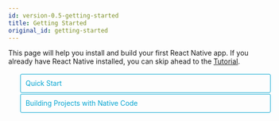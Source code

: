 ```yaml
---
id: version-0.5-getting-started
title: Getting Started
original_id: getting-started
---
```


<style>
  .toggler li {
    display: inline-block;
    position: relative;
    top: 1px;
    padding: 10px;
    margin: 0px 2px 0px 2px;
    border: 1px solid #05A5D1;
    border-bottom-color: transparent;
    border-radius: 3px 3px 0px 0px;
    color: #05A5D1;
    background-color: transparent;
    font-size: 0.99em;
    cursor: pointer;
  }
  .toggler li:first-child {
    margin-left: 0;
  }
  .toggler li:last-child {
    margin-right: 0;
  }
  .toggler ul {
    width: 100%;
    display: inline-block;
    list-style-type: none;
    margin: 0;
    border-bottom: 1px solid #05A5D1;
    cursor: default;
  }
  @media screen and (max-width: 960px) {
    .toggler li,
    .toggler li:first-child,
    .toggler li:last-child {
      display: block;
      border-bottom-color: #05A5D1;
      border-radius: 3px;
      margin: 2px 0px 2px 0px;
    }
    .toggler ul {
      border-bottom: 0;
    }
  }
  .toggler a {
    display: inline-block;
    padding: 10px 5px;
    margin: 2px;
    border: 1px solid #05A5D1;
    border-radius: 3px;
    text-decoration: none !important;
  }
  .display-guide-quickstart .toggler .button-quickstart,
  .display-guide-native .toggler .button-native,
  .display-os-mac .toggler .button-mac,
  .display-os-linux .toggler .button-linux,
  .display-os-windows .toggler .button-windows,
  .display-platform-ios .toggler .button-ios,
  .display-platform-android .toggler .button-android {
    background-color: #05A5D1;
    color: white;
  }
  block { display: none; }
  .display-guide-quickstart.display-platform-ios.display-os-mac .quickstart.ios.mac,
  .display-guide-quickstart.display-platform-ios.display-os-linux .quickstart.ios.linux,
  .display-guide-quickstart.display-platform-ios.display-os-windows .quickstart.ios.windows,
  .display-guide-quickstart.display-platform-android.display-os-mac .quickstart.android.mac,
  .display-guide-quickstart.display-platform-android.display-os-linux .quickstart.android.linux,
  .display-guide-quickstart.display-platform-android.display-os-windows .quickstart.android.windows,    .display-guide-native.display-platform-ios.display-os-mac .native.ios.mac,
  .display-guide-native.display-platform-ios.display-os-linux .native.ios.linux,
  .display-guide-native.display-platform-ios.display-os-windows .native.ios.windows,
  .display-guide-native.display-platform-android.display-os-mac .native.android.mac,
  .display-guide-native.display-platform-android.display-os-linux .native.android.linux,
  .display-guide-native.display-platform-android.display-os-windows .native.android.windows {
    display: block;
  }
</style>

This page will help you install and build your first React Native app. If you
already have React Native installed, you can skip ahead to the
[Tutorial](tutorial.md).

<div class="toggler">
  <ul role="tablist" >
    <li id="quickstart" class="button-quickstart" aria-selected="false" role="tab" tabindex="0" aria-controls="quickstarttab" onclick="displayTab('guide', 'quickstart')">
      Quick Start
    </li>
    <li id="native" class="button-native" aria-selected="false" role="tab" tabindex="-1" aria-controls="nativetab" onclick="displayTab('guide', 'native')">
      Building Projects with Native Code
    </li>
  </ul>
</div>

<block class="quickstart mac windows linux ios android" />

[Create React Native App](https://github.com/react-community/create-react-native-app)
is the easiest way to start building a new React Native application. It allows
you to start a project without installing or configuring any tools to build
native code - no Xcode or Android Studio installation required (see
[Caveats](getting-started.md#caveats)).

Assuming that you have [Node](https://nodejs.org/en/download/) installed, you
can use npm to install the `create-react-native-app` command line utility:

```
npm install -g create-react-native-app
```

Then run the following commands to create a new React Native project called
"AwesomeProject":

```
create-react-native-app AwesomeProject

cd AwesomeProject
npm start
```

This will start a development server for you, and print a QR code in your
terminal.

## Running your React Native application

Install the [Expo](https://expo.io) client app on your iOS or Android phone and
connect to the same wireless network as your computer. Using the Expo app, scan
the QR code from your terminal to open your project.

### Modifying your app

Now that you have successfully run the app, let's modify it. Open `App.js` in
your text editor of choice and edit some lines. The application should reload
automatically once you save your changes.

### That's it!

Congratulations! You've successfully run and modified your first React Native
app.

<center><img src="/react-native/assets/GettingStartedCongratulations.png" width="150"></img></center>

## Now what?

* Create React Native App also has a
  [user guide](https://github.com/react-community/create-react-native-app/blob/master/react-native-scripts/template/README.md)
  you can reference if you have questions specific to the tool.

* If you can't get this to work, see the
  [Troubleshooting](https://github.com/react-community/create-react-native-app/blob/master/react-native-scripts/template/README.md#troubleshooting)
  section in the README for Create React Native App.

If you're curious to learn more about React Native, continue on to the
[Tutorial](tutorial.md).

### Running your app on a simulator or virtual device

Create React Native App makes it really easy to run your React Native app on a
physical device without setting up a development environment. If you want to run
your app on the iOS Simulator or an Android Virtual Device, please refer to the
instructions for building projects with native code to learn how to install
Xcode and set up your Android development environment.

Once you've set these up, you can launch your app on an Android Virtual Device
by running `npm run android`, or on the iOS Simulator by running `npm run ios`
(macOS only).

### Caveats

Because you don't build any native code when using Create React Native App to
create a project, it's not possible to include custom native modules beyond the
React Native APIs and components that are available in the Expo client app.

If you know that you'll eventually need to include your own native code, Create
React Native App is still a good way to get started. In that case you'll just
need to
"[eject](https://github.com/react-community/create-react-native-app/blob/master/react-native-scripts/template/README.md#ejecting-from-create-react-native-app)"
eventually to create your own native builds. If you do eject, the "Building
Projects with Native Code" instructions will be required to continue working on
your project.

Create React Native App configures your project to use the most recent React
Native version that is supported by the Expo client app. The Expo client app
usually gains support for a given React Native version about a week after the
React Native version is released as stable. You can check
[this document](https://github.com/react-community/create-react-native-app/blob/master/VERSIONS.md)
to find out what versions are supported.

If you're integrating React Native into an existing project, you'll want to skip
Create React Native App and go directly to setting up the native build
environment. Select "Building Projects with Native Code" above for instructions
on configuring a native build environment for React Native.

<block class="native mac windows linux ios android" />

<p>Follow these instructions if you need to build native code in your project. For example, if you are integrating React Native into an existing application, or if you "ejected" from <a href="getting-started.md" onclick="displayTab('guide', 'quickstart')">Create React Native App</a>, you'll need this section.</p>

The instructions are a bit different depending on your development operating
system, and whether you want to start developing for iOS or Android. If you want
to develop for both iOS and Android, that's fine - you just have to pick one to
start with, since the setup is a bit different.

<div class="toggler">
  <span>Development OS:</span>
  <a href="javascript:void(0);" class="button-mac" onclick="displayTab('os', 'mac')">macOS</a>
  <a href="javascript:void(0);" class="button-windows" onclick="displayTab('os', 'windows')">Windows</a>
  <a href="javascript:void(0);" class="button-linux" onclick="displayTab('os', 'linux')">Linux</a>
  <span>Target OS:</span>
  <a href="javascript:void(0);" class="button-ios" onclick="displayTab('platform', 'ios')">iOS</a>
  <a href="javascript:void(0);" class="button-android" onclick="displayTab('platform', 'android')">Android</a>
</div>

<block class="native linux windows ios" />

## Unsupported

<blockquote><p>A Mac is required to build projects with native code for iOS. You can follow the <a href="getting-started.md" onclick="displayTab('guide', 'quickstart')">Quick Start</a> to learn how to build your app using Create React Native App instead.</p></blockquote>

<block class="native mac ios" />

## Installing dependencies

You will need Node, Watchman, the React Native command line interface, and
Xcode.

While you can use any editor of your choice to develop your app, you will need
to install Xcode in order to set up the necessary tooling to build your React
Native app for iOS.

<block class="native mac android" />

## Installing dependencies

You will need Node, Watchman, the React Native command line interface, a JDK,
and Android Studio.

<block class="native linux android" />

## Installing dependencies

You will need Node, the React Native command line interface, a JDK, and Android
Studio.

<block class="native windows android" />

## Installing dependencies

You will need Node, the React Native command line interface, Python2, a JDK, and
Android Studio.

<block class="native mac windows linux android" />

While you can use any editor of your choice to develop your app, you will need
to install Android Studio in order to set up the necessary tooling to build your
React Native app for Android.

<block class="native mac ios android" />

### Node, Watchman

We recommend installing Node and Watchman using [Homebrew](http://brew.sh/). Run
the following commands in a Terminal after installing Homebrew:

```
brew install node
brew install watchman
```

If you have already installed Node on your system, make sure it is version 4 or
newer.

[Watchman](https://facebook.github.io/watchman) is a tool by Facebook for
watching changes in the filesystem. It is highly recommended you install it for
better performance.

<block class="native linux android" />

### Node

Follow the
[installation instructions for your Linux distribution](https://nodejs.org/en/download/package-manager/)
to install Node 6 or newer.

<block class='native windows android' />

### Node, Python2, JDK

We recommend installing Node and Python2 via
[Chocolatey](https://chocolatey.org), a popular package manager for Windows.

React Native also requires a recent version of the
[Java SE Development Kit (JDK)](http://www.oracle.com/technetwork/java/javase/downloads/jdk8-downloads-2133151.html),
as well as Python 2. Both can be installed using Chocolatey.

Open an Administrator Command Prompt (right click Command Prompt and select "Run
as Administrator"), then run the following command:

```powershell
choco install -y nodejs.install python2 jdk8
```

If you have already installed Node on your system, make sure it is version 4 or
newer. If you already have a JDK on your system, make sure it is version 8 or
newer.

> You can find additional installation options on
> [Node's Downloads page](https://nodejs.org/en/download/).

<block class="native mac ios android" />

### The React Native CLI

Node comes with npm, which lets you install the React Native command line
interface.

Run the following command in a Terminal:

```
npm install -g react-native-cli
```

> If you get an error like `Cannot find module 'npmlog'`, try installing npm
> directly: `curl -0 -L https://npmjs.org/install.sh | sudo sh`.

<block class="native windows linux android" />

### The React Native CLI

Node comes with npm, which lets you install the React Native command line
interface.

Run the following command in a Command Prompt or shell:

```powershell
npm install -g react-native-cli
```

> If you get an error like `Cannot find module 'npmlog'`, try installing npm
> directly: `curl -0 -L https://npmjs.org/install.sh | sudo sh`.

<block class="native mac ios" />

### Xcode

The easiest way to install Xcode is via the
[Mac App Store](https://itunes.apple.com/us/app/xcode/id497799835?mt=12).
Installing Xcode will also install the iOS Simulator and all the necessary tools
to build your iOS app.

If you have already installed Xcode on your system, make sure it is version 8 or
higher.

#### Command Line Tools

You will also need to install the Xcode Command Line Tools. Open Xcode, then
choose "Preferences..." from the Xcode menu. Go to the Locations panel and
install the tools by selecting the most recent version in the Command Line Tools
dropdown.

![Xcode Command Line Tools](/react-native/assets/GettingStartedXcodeCommandLineTools.png)

<block class="native mac linux android" />

### Java Development Kit

React Native requires a recent version of the Java SE Development Kit (JDK).
[Download and install JDK 8 or newer](http://www.oracle.com/technetwork/java/javase/downloads/jdk8-downloads-2133151.html)
if needed.

<block class="native mac linux windows android" />

### Android development environment

Setting up your development environment can be somewhat tedious if you're new to
Android development. If you're already familiar with Android development, there
are a few things you may need to configure. In either case, please make sure to
carefully follow the next few steps.

<block class="native mac windows linux android" />

#### 1. Install Android Studio

[Download and install Android Studio](https://developer.android.com/studio/index.html).
Choose a "Custom" setup when prompted to select an installation type. Make sure
the boxes next to all of the following are checked:

<block class="native mac windows android" />

* `Android SDK`
* `Android SDK Platform`
* `Performance (Intel ® HAXM)`
* `Android Virtual Device`

<block class="native linux android" />

* `Android SDK`
* `Android SDK Platform`
* `Android Virtual Device`

<block class="native mac windows linux android" />

Then, click "Next" to install all of these components.

> If the checkboxes are grayed out, you will have a chance to install these
> components later on.

Once setup has finalized and you're presented with the Welcome screen, proceed
to the next step.

#### 2. Install the Android SDK

Android Studio installs the latest Android SDK by default. Building a React
Native app with native code, however, requires the `Android 6.0 (Marshmallow)`
SDK in particular. Additional Android SDKs can be installed through the SDK
Manager in Android Studio.

The SDK Manager can be accessed from the "Welcome to Android Studio" screen.
Click on "Configure", then select "SDK Manager".

<block class="native mac android" />

![Android Studio Welcome](/react-native/assets/GettingStartedAndroidStudioWelcomeMacOS.png)

<block class="native windows android" />

![Android Studio Welcome](/react-native/assets/GettingStartedAndroidStudioWelcomeWindows.png)

<block class="native mac windows linux android" />

> The SDK Manager can also be found within the Android Studio "Preferences"
> dialog, under **Appearance & Behavior** → **System Settings** → **Android
> SDK**.

Select the "SDK Platforms" tab from within the SDK Manager, then check the box
next to "Show Package Details" in the bottom right corner. Look for and expand
the `Android 6.0 (Marshmallow)` entry, then make sure the following items are
all checked:

* `Google APIs`
* `Android SDK Platform 23`
* `Intel x86 Atom_64 System Image`
* `Google APIs Intel x86 Atom_64 System Image`

<block class="native mac android" />

![Android SDK Manager](/react-native/assets/GettingStartedAndroidSDKManagerMacOS.png)

<block class="native windows android" />

![Android SDK Manager](/react-native/assets/GettingStartedAndroidSDKManagerWindows.png)

<block class="native windows mac linux android" />

Next, select the "SDK Tools" tab and check the box next to "Show Package
Details" here as well. Look for and expand the "Android SDK Build-Tools" entry,
then make sure that `23.0.1` is selected.

<block class="native mac android" />

![Android SDK Manager - 23.0.1 Build Tools](/react-native/assets/GettingStartedAndroidSDKManagerSDKToolsMacOS.png)

<block class="native windows android" />

![Android SDK Manager - 23.0.1 Build Tools](/react-native/assets/GettingStartedAndroidSDKManagerSDKToolsWindows.png)

<block class="native windows mac linux android" />

Finally, click "Apply" to download and install the Android SDK and related build
tools.

<block class="native mac android" />

![Android SDK Manager - Installs](/react-native/assets/GettingStartedAndroidSDKManagerInstallsMacOS.png)

<block class="native windows android" />

![Android SDK Manager - Installs](/react-native/assets/GettingStartedAndroidSDKManagerInstallsWindows.png)

<block class="native mac windows linux android" />

#### 3. Configure the ANDROID_HOME environment variable

The React Native tools require some environment variables to be set up in order
to build apps with native code.

<block class="native mac linux android" />

Add the following lines to your `$HOME/.bash_profile` config file:

<block class="native mac android" />

```
export ANDROID_HOME=$HOME/Library/Android/sdk
export PATH=$PATH:$ANDROID_HOME/tools
export PATH=$PATH:$ANDROID_HOME/platform-tools
```

<block class="native linux android" />

```
export ANDROID_HOME=$HOME/Android/Sdk
export PATH=$PATH:$ANDROID_HOME/tools
export PATH=$PATH:$ANDROID_HOME/platform-tools
```

<block class="native mac linux android" />

> `.bash_profile` is specific to `bash`. If you're using another shell, you will
> need to edit the appropriate shell-specific config file.

Type `source $HOME/.bash_profile` to load the config into your current shell.
Verify that ANDROID_HOME has been added to your path by running `echo $PATH`.

> Please make sure you use the correct Android SDK path. You can find the actual
> location of the SDK in the Android Studio "Preferences" dialog, under
> **Appearance & Behavior** → **System Settings** → **Android SDK**.

<block class="native windows android" />

Open the System pane under **System and Security** in the Control Panel, then
click on **Change settings...**. Open the **Advanced** tab and click on
**Environment Variables...**. Click on **New...** to create a new `ANDROID_HOME`
user variable that points to the path to your Android SDK:

![ANDROID_HOME Environment Variable](/react-native/assets/GettingStartedAndroidEnvironmentVariableANDROID_HOME.png)

The SDK is installed, by default, at the following location:

```powershell
c:\Users\YOUR_USERNAME\AppData\Local\Android\Sdk
```

You can find the actual location of the SDK in the Android Studio "Preferences"
dialog, under **Appearance & Behavior** → **System Settings** → **Android SDK**.

Open a new Command Prompt window to ensure the new environment variable is
loaded before proceeding to the next step.

<block class="native linux android" />

### Watchman (optional)

Follow the
[Watchman installation guide](https://facebook.github.io/watchman/install.md#build-install)
to compile and install Watchman from source.

> [Watchman](https://facebook.github.io/watchman/install.md) is a tool by
> Facebook for watching changes in the filesystem. It is highly recommended you
> install it for better performance, but it's alright to skip this if you find
> the process to be tedious.

<block class="native mac ios" />

## Creating a new application

Use the React Native command line interface to generate a new React Native
project called "AwesomeProject":

```
react-native init AwesomeProject
```

This is not necessary if you are integrating React Native into an existing
application, if you "ejected" from Create React Native App, or if you're adding
iOS support to an existing React Native project (see
[Platform Specific Code](platform-specific-code.md)).

<block class="native mac windows linux android" />

## Creating a new application

Use the React Native command line interface to generate a new React Native
project called "AwesomeProject":

```
react-native init AwesomeProject
```

This is not necessary if you are integrating React Native into an existing
application, if you "ejected" from Create React Native App, or if you're adding
Android support to an existing React Native project (see
[Platform Specific Code](platform-specific-code.md)).

<block class="native mac windows linux android" />

## Preparing the Android device

You will need an Android device to run your React Native Android app. This can
be either a physical Android device, or more commonly, you can use an Android
Virtual Device which allows you to emulate an Android device on your computer.

Either way, you will need to prepare the device to run Android apps for
development.

### Using a physical device

If you have a physical Android device, you can use it for development in place
of an AVD by plugging it in to your computer using a USB cable and following the
instructions [here](running-on-device.md).

### Using a virtual device

You can see the list of available Android Virtual Devices (AVDs) by opening the
"AVD Manager" from within Android Studio. Look for an icon that looks like this:

![Android Studio AVD Manager](/react-native/assets/GettingStartedAndroidStudioAVD.png)

If you have just installed Android Studio, you will likely need to
[create a new AVD](https://developer.android.com/studio/run/managing-avds.html).
Select "Create Virtual Device...", then pick any Phone from the list and click
"Next".

<block class="native windows android" />

![Android Studio AVD Manager](/react-native/assets/GettingStartedCreateAVDWindows.png)

<block class="native mac android" />

![Android Studio AVD Manager](/react-native/assets/GettingStartedCreateAVDMacOS.png)

<block class="native mac windows linux android" />

Select the "x86 Images" tab, then look for the **Marshmallow** API Level 23,
x86_64 ABI image with a Android 6.0 (Google APIs) target.

<block class="native linux android" />

> We recommend configuring
> [VM acceleration](https://developer.android.com/studio/run/emulator-acceleration.html#vm-linux)
> on your system to improve performance. Once you've followed those
> instructions, go back to the AVD Manager.

<block class="native windows android" />

![Install HAXM](/react-native/assets/GettingStartedCreateAVDx86Windows.png)

> If you don't have HAXM installed, click on "Install HAXM" or follow
> [these instructions](https://software.intel.com/en-us/android/articles/installation-instructions-for-intel-hardware-accelerated-execution-manager-windows)
> to set it up, then go back to the AVD Manager.

![AVD List](/react-native/assets/GettingStartedAVDManagerWindows.png)

<block class="native mac android" />

![Install HAXM](/react-native/assets/GettingStartedCreateAVDx86MacOS.png)

> If you don't have HAXM installed, follow
> [these instructions](https://software.intel.com/en-us/android/articles/installation-instructions-for-intel-hardware-accelerated-execution-manager-mac-os-x)
> to set it up, then go back to the AVD Manager.

![AVD List](/react-native/assets/GettingStartedAVDManagerMacOS.png)

<block class="native mac windows linux android" />

Click "Next" then "Finish" to create your AVD. At this point you should be able
to click on the green triangle button next to your AVD to launch it, then
proceed to the next step.

<block class="native mac ios" />

## Running your React Native application

Run `react-native run-ios` inside your React Native project folder:

```
cd AwesomeProject
react-native run-ios
```

You should see your new app running in the iOS Simulator shortly.

![AwesomeProject on iOS](/react-native/assets/GettingStartediOSSuccess.png)

`react-native run-ios` is just one way to run your app. You can also run it
directly from within Xcode or [Nuclide](https://nuclide.io/).

> If you can't get this to work, see the
> [Troubleshooting](troubleshooting.md#content) page.

### Running on a device

The above command will automatically run your app on the iOS Simulator by
default. If you want to run the app on an actual physical iOS device, please
follow the instructions [here](running-on-device.md).

<block class="native mac windows linux android" />

## Running your React Native application

Run `react-native run-android` inside your React Native project folder:

```
cd AwesomeProject
react-native run-android
```

If everything is set up correctly, you should see your new app running in your
Android emulator shortly.

<block class="native mac android" />

![AwesomeProject on Android](/react-native/assets/GettingStartedAndroidSuccessMacOS.png)

<block class="native windows android" />

![AwesomeProject on Android](/react-native/assets/GettingStartedAndroidSuccessWindows.png)

<block class="native mac windows linux android" />

`react-native run-android` is just one way to run your app - you can also run it
directly from within Android Studio or [Nuclide](https://nuclide.io/).

> If you can't get this to work, see the
> [Troubleshooting](troubleshooting.md#content) page.

<block class="native mac ios android" />

### Modifying your app

Now that you have successfully run the app, let's modify it.

<block class="native mac ios" />

* Open `App.js` in your text editor of choice and edit some lines.
* Hit `⌘R` in your iOS Simulator to reload the app and see your changes!

<block class="native mac android" />

* Open `App.js` in your text editor of choice and edit some lines.
* Press the `R` key twice or select `Reload` from the Developer Menu (`⌘M`) to
  see your changes!

<block class="native windows linux android" />

### Modifying your app

Now that you have successfully run the app, let's modify it.

* Open `App.js` in your text editor of choice and edit some lines.
* Press the `R` key twice or select `Reload` from the Developer Menu (`Ctrl +
  M`) to see your changes!

<block class="native mac ios android" />

### That's it!

Congratulations! You've successfully run and modified your first React Native
app.

<center><img src="/react-native/assets/GettingStartedCongratulations.png" width="150"></img></center>

<block class="native windows linux android" />

### That's it!

Congratulations! You've successfully run and modified your first React Native
app.

<center><img src="/react-native/assets/GettingStartedCongratulations.png" width="150"></img></center>

<block class="native mac ios" />

## Now what?

* Turn on [Live Reload](debugging.md#reloading-javascript) in the Developer
  Menu. Your app will now reload automatically whenever you save any changes!

* If you want to add this new React Native code to an existing application,
  check out the [Integration guide](integration-with-existing-apps.md).

If you're curious to learn more about React Native, continue on to the
[Tutorial](tutorial.md).

<block class="native windows linux mac android" />

## Now what?

* Turn on [Live Reload](debugging.md#reloading-javascript) in the Developer
  Menu. Your app will now reload automatically whenever you save any changes!

* If you want to add this new React Native code to an existing application,
  check out the [Integration guide](integration-with-existing-apps.md).

If you're curious to learn more about React Native, continue on to the
[Tutorial](tutorial.md).

<script>
  function displayTab(type, value) {
    var container = document.getElementsByTagName('block')[0].parentNode;
    container.className = 'display-' + type + '-' + value + ' ' +
      container.className.replace(RegExp('display-' + type + '-[a-z]+ ?'), '');
    event && event.preventDefault();
  }
  function convertBlocks() {
    // Convert <div>...<span><block /></span>...</div>
    // Into <div>...<block />...</div>
    var blocks = document.querySelectorAll('block');
    for (var i = 0; i < blocks.length; ++i) {
      var block = blocks[i];
      var span = blocks[i].parentNode;
      var container = span.parentNode;
      container.insertBefore(block, span);
      container.removeChild(span);
    }
    // Convert <div>...<block />content<block />...</div>
    // Into <div>...<block>content</block><block />...</div>
    blocks = document.querySelectorAll('block');
    for (var i = 0; i < blocks.length; ++i) {
      var block = blocks[i];
      while (
        block.nextSibling &&
        block.nextSibling.tagName !== 'BLOCK'
      ) {
        block.appendChild(block.nextSibling);
      }
    }
  }
  function guessPlatformAndOS() {
    if (!document.querySelector('block')) {
      return;
    }
    // If we are coming to the page with a hash in it (i.e. from a search, for example), try to get
    // us as close as possible to the correct platform and dev os using the hashtag and block walk up.
    var foundHash = false;
    if (
      window.location.hash !== '' &&
      window.location.hash !== 'content'
    ) {
      // content is default
      var hashLinks = document.querySelectorAll(
        'a.hash-link'
      );
      for (
        var i = 0;
        i < hashLinks.length && !foundHash;
        ++i
      ) {
        if (hashLinks[i].hash === window.location.hash) {
          var parent = hashLinks[i].parentElement;
          while (parent) {
            if (parent.tagName === 'BLOCK') {
              // Could be more than one target os and dev platform, but just choose some sort of order
              // of priority here.
              // Dev OS
              if (parent.className.indexOf('mac') > -1) {
                displayTab('os', 'mac');
                foundHash = true;
              } else if (
                parent.className.indexOf('linux') > -1
              ) {
                displayTab('os', 'linux');
                foundHash = true;
              } else if (
                parent.className.indexOf('windows') > -1
              ) {
                displayTab('os', 'windows');
                foundHash = true;
              } else {
                break;
              }
              // Target Platform
              if (parent.className.indexOf('ios') > -1) {
                displayTab('platform', 'ios');
                foundHash = true;
              } else if (
                parent.className.indexOf('android') > -1
              ) {
                displayTab('platform', 'android');
                foundHash = true;
              } else {
                break;
              }
              // Guide
              if (parent.className.indexOf('native') > -1) {
                displayTab('guide', 'native');
                foundHash = true;
              } else if (
                parent.className.indexOf('quickstart') > -1
              ) {
                displayTab('guide', 'quickstart');
                foundHash = true;
              } else {
                break;
              }
              break;
            }
            parent = parent.parentElement;
          }
        }
      }
    }
    // Do the default if there is no matching hash
    if (!foundHash) {
      var isMac = navigator.platform === 'MacIntel';
      var isWindows = navigator.platform === 'Win32';
      displayTab('platform', isMac ? 'ios' : 'android');
      displayTab(
        'os',
        isMac ? 'mac' : isWindows ? 'windows' : 'linux'
      );
      displayTab('guide', 'quickstart');
      displayTab('language', 'objc');
    }
  }
  convertBlocks();
  guessPlatformAndOS();
</script>
